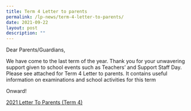 ```yaml
---
title: Term 4 Letter to parents
permalink: /lp-news/term-4-letter-to-parents/
date: 2021-09-22
layout: post
description: ""
---
```

Dear Parents/Guardians,

We have come to the last term of the year. Thank you for your unwavering support given to school events such as Teachers’ and Support Staff Day. Please see attached for Term 4 Letter to parents. It contains useful information on examinations and school activities for this term

Onward!

[2021 Letter To Parents (Term 4)](/files/2021-Letter-To-Parents-Term-4.pdf)